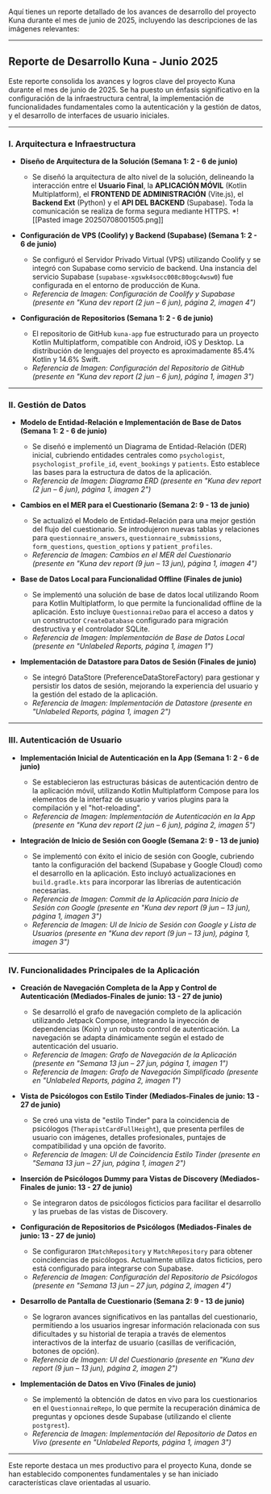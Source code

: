 Aquí tienes un reporte detallado de los avances de desarrollo del proyecto Kuna durante el mes de junio de 2025, incluyendo las descripciones de las imágenes relevantes:

---

## **Reporte de Desarrollo Kuna - Junio 2025**

Este reporte consolida los avances y logros clave del proyecto Kuna durante el mes de junio de 2025. Se ha puesto un énfasis significativo en la configuración de la infraestructura central, la implementación de funcionalidades fundamentales como la autenticación y la gestión de datos, y el desarrollo de interfaces de usuario iniciales.

---

### **I. Arquitectura e Infraestructura**

*   **Diseño de Arquitectura de la Solución (Semana 1: 2 - 6 de junio)**
    *   Se diseñó la arquitectura de alto nivel de la solución, delineando la interacción entre el **Usuario Final**, la **APLICACIÓN MÓVIL** (Kotlin Multiplatform), el **FRONTEND DE ADMINISTRACIÓN** (Vite.js), el **Backend Ext** (Python) y el **API DEL BACKEND** (Supabase). Toda la comunicación se realiza de forma segura mediante HTTPS.
    *![[Pasted image 20250708001505.png]]

*   **Configuración de VPS (Coolify) y Backend (Supabase) (Semana 1: 2 - 6 de junio)**
    *   Se configuró el Servidor Privado Virtual (VPS) utilizando Coolify y se integró con Supabase como servicio de backend. Una instancia del servicio Supabase (`supabase-xgswk4socc008c80ogc4wsw0`) fue configurada en el entorno de producción de Kuna.
    *   *Referencia de Imagen: Configuración de Coolify y Supabase (presente en "Kuna dev report (2 jun – 6 jun), página 2, imagen 4")*

*   **Configuración de Repositorios (Semana 1: 2 - 6 de junio)**
    *   El repositorio de GitHub `kuna-app` fue estructurado para un proyecto Kotlin Multiplatform, compatible con Android, iOS y Desktop. La distribución de lenguajes del proyecto es aproximadamente 85.4% Kotlin y 14.6% Swift.
    *   *Referencia de Imagen: Configuración del Repositorio de GitHub (presente en "Kuna dev report (2 jun – 6 jun), página 1, imagen 3")*

---

### **II. Gestión de Datos**

*   **Modelo de Entidad-Relación e Implementación de Base de Datos (Semana 1: 2 - 6 de junio)**
    *   Se diseñó e implementó un Diagrama de Entidad-Relación (DER) inicial, cubriendo entidades centrales como `psychologist`, `psychologist_profile_id`, `event_bookings` y `patients`. Esto establece las bases para la estructura de datos de la aplicación.
    *   *Referencia de Imagen: Diagrama ERD (presente en "Kuna dev report (2 jun – 6 jun), página 1, imagen 2")*

*   **Cambios en el MER para el Cuestionario (Semana 2: 9 - 13 de junio)**
    *   Se actualizó el Modelo de Entidad-Relación para una mejor gestión del flujo del cuestionario. Se introdujeron nuevas tablas y relaciones para `questionnaire_answers`, `questionnaire_submissions`, `form_questions`, `question_options` y `patient_profiles`.
    *   *Referencia de Imagen: Cambios en el MER del Cuestionario (presente en "Kuna dev report (9 jun – 13 jun), página 1, imagen 4")*

*   **Base de Datos Local para Funcionalidad Offline (Finales de junio)**
    *   Se implementó una solución de base de datos local utilizando Room para Kotlin Multiplatform, lo que permite la funcionalidad offline de la aplicación. Esto incluye `QuestionnaireDao` para el acceso a datos y un constructor `CreateDatabase` configurado para migración destructiva y el controlador SQLite.
    *   *Referencia de Imagen: Implementación de Base de Datos Local (presente en "Unlabeled Reports, página 1, imagen 1")*

*   **Implementación de Datastore para Datos de Sesión (Finales de junio)**
    *   Se integró DataStore (PreferenceDataStoreFactory) para gestionar y persistir los datos de sesión, mejorando la experiencia del usuario y la gestión del estado de la aplicación.
    *   *Referencia de Imagen: Implementación de Datastore (presente en "Unlabeled Reports, página 1, imagen 2")*

---

### **III. Autenticación de Usuario**

*   **Implementación Inicial de Autenticación en la App (Semana 1: 2 - 6 de junio)**
    *   Se establecieron las estructuras básicas de autenticación dentro de la aplicación móvil, utilizando Kotlin Multiplatform Compose para los elementos de la interfaz de usuario y varios plugins para la compilación y el "hot-reloading".
    *   *Referencia de Imagen: Implementación de Autenticación en la App (presente en "Kuna dev report (2 jun – 6 jun), página 2, imagen 5")*

*   **Integración de Inicio de Sesión con Google (Semana 2: 9 - 13 de junio)**
    *   Se implementó con éxito el inicio de sesión con Google, cubriendo tanto la configuración del backend (Supabase y Google Cloud) como el desarrollo en la aplicación. Esto incluyó actualizaciones en `build.gradle.kts` para incorporar las librerías de autenticación necesarias.
    *   *Referencia de Imagen: Commit de la Aplicación para Inicio de Sesión con Google (presente en "Kuna dev report (9 jun – 13 jun), página 1, imagen 3")*
    *   *Referencia de Imagen: UI de Inicio de Sesión con Google y Lista de Usuarios (presente en "Kuna dev report (9 jun – 13 jun), página 1, imagen 3")*

---

### **IV. Funcionalidades Principales de la Aplicación**

*   **Creación de Navegación Completa de la App y Control de Autenticación (Mediados-Finales de junio: 13 - 27 de junio)**
    *   Se desarrolló el grafo de navegación completo de la aplicación utilizando Jetpack Compose, integrando la inyección de dependencias (Koin) y un robusto control de autenticación. La navegación se adapta dinámicamente según el estado de autenticación del usuario.
    *   *Referencia de Imagen: Grafo de Navegación de la Aplicación (presente en "Semana 13 jun – 27 jun, página 1, imagen 1")*
    *   *Referencia de Imagen: Grafo de Navegación Simplificado (presente en "Unlabeled Reports, página 2, imagen 1")*

*   **Vista de Psicólogos con Estilo Tinder (Mediados-Finales de junio: 13 - 27 de junio)**
    *   Se creó una vista de "estilo Tinder" para la coincidencia de psicólogos (`TherapistCardFullHeight`), que presenta perfiles de usuario con imágenes, detalles profesionales, puntajes de compatibilidad y una opción de favorito.
    *   *Referencia de Imagen: UI de Coincidencia Estilo Tinder (presente en "Semana 13 jun – 27 jun, página 1, imagen 2")*

*   **Inserción de Psicólogos Dummy para Vistas de Discovery (Mediados-Finales de junio: 13 - 27 de junio)**
    *   Se integraron datos de psicólogos ficticios para facilitar el desarrollo y las pruebas de las vistas de Discovery.

*   **Configuración de Repositorios de Psicólogos (Mediados-Finales de junio: 13 - 27 de junio)**
    *   Se configuraron `IMatchRepository` y `MatchRepository` para obtener coincidencias de psicólogos. Actualmente utiliza datos ficticios, pero está configurado para integrarse con Supabase.
    *   *Referencia de Imagen: Configuración del Repositorio de Psicólogos (presente en "Semana 13 jun – 27 jun, página 2, imagen 4")*

*   **Desarrollo de Pantalla de Cuestionario (Semana 2: 9 - 13 de junio)**
    *   Se lograron avances significativos en las pantallas del cuestionario, permitiendo a los usuarios ingresar información relacionada con sus dificultades y su historial de terapia a través de elementos interactivos de la interfaz de usuario (casillas de verificación, botones de opción).
    *   *Referencia de Imagen: UI del Cuestionario (presente en "Kuna dev report (9 jun – 13 jun), página 2, imagen 2")*

*   **Implementación de Datos en Vivo (Finales de junio)**
    *   Se implementó la obtención de datos en vivo para los cuestionarios en el `QuestionnaireRepo`, lo que permite la recuperación dinámica de preguntas y opciones desde Supabase (utilizando el cliente `postgrest`).
    *   *Referencia de Imagen: Implementación del Repositorio de Datos en Vivo (presente en "Unlabeled Reports, página 1, imagen 3")*

---

Este reporte destaca un mes productivo para el proyecto Kuna, donde se han establecido componentes fundamentales y se han iniciado características clave orientadas al usuario.